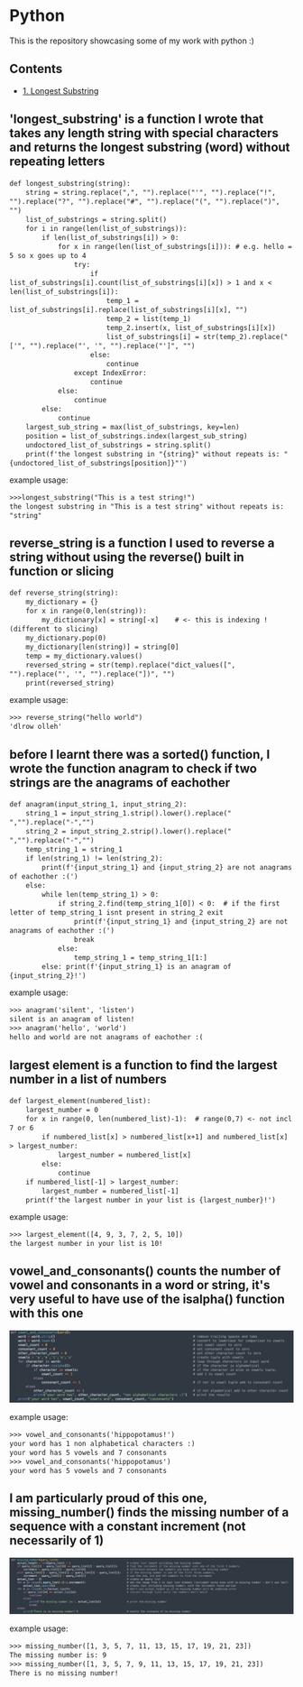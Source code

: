 # Python
This is the repository showcasing some of my work with python :)

## Contents
- [1. Longest Substring](#longest_substring)

## 'longest_substring' is a function I wrote that takes any length string with special characters and returns the longest substring (word) without repeating letters
<a name="longest_substring"/>

```
def longest_substring(string):
	string = string.replace(",", "").replace("'", "").replace("!", "").replace("?", "").replace("#", "").replace("(", "").replace(")", "")
	list_of_substrings = string.split()
	for i in range(len(list_of_substrings)):
		if len(list_of_substrings[i]) > 0:
			for x in range(len(list_of_substrings[i])): # e.g. hello = 5 so x goes up to 4
				try:
					if list_of_substrings[i].count(list_of_substrings[i][x]) > 1 and x < len(list_of_substrings[i]):
						temp_1 = list_of_substrings[i].replace(list_of_substrings[i][x], "")
						temp_2 = list(temp_1)
						temp_2.insert(x, list_of_substrings[i][x])
						list_of_substrings[i] = str(temp_2).replace("['", "").replace("', '", "").replace("']", "")
					else:
						continue
				except IndexError:
					continue
			else:
				continue
		else:
			continue
	largest_sub_string = max(list_of_substrings, key=len)
	position = list_of_substrings.index(largest_sub_string)
	undoctored_list_of_substrings = string.split()
	print(f'the longest substring in "{string}" without repeats is: "{undoctored_list_of_substrings[position]}"')
```
example usage:
```
>>>longest_substring("This is a test string!")
the longest substring in "This is a test string" without repeats is: "string"
```

## reverse_string is a function I used to reverse a string without using the reverse() built in function or slicing
```
def reverse_string(string):
	my_dictionary = {} 
	for x in range(0,len(string)):
		my_dictionary[x] = string[-x]	 # <- this is indexing ! (different to slicing)
	my_dictionary.pop(0)
	my_dictionary[len(string)] = string[0]   
	temp = my_dictionary.values()
	reversed_string = str(temp).replace("dict_values([", "").replace("', '", "").replace("])", "")
	print(reversed_string)
```
example usage:
```
>>> reverse_string("hello world")
'dlrow olleh'
```
## before I learnt there was a sorted() function, I wrote the function anagram to check if two strings are the anagrams of eachother
```
def anagram(input_string_1, input_string_2):
	string_1 = input_string_1.strip().lower().replace(" ","").replace("-","")
	string_2 = input_string_2.strip().lower().replace(" ","").replace("-","")
	temp_string_1 = string_1
	if len(string_1) != len(string_2):
		print(f'{input_string_1} and {input_string_2} are not anagrams of eachother :(')
	else:
		while len(temp_string_1) > 0:
			if string_2.find(temp_string_1[0]) < 0:  # if the first letter of temp_string_1 isnt present in string_2 exit 
				print(f'{input_string_1} and {input_string_2} are not anagrams of eachother :(')
				break
			else:
				temp_string_1 = temp_string_1[1:]
		else: print(f'{input_string_1} is an anagram of {input_string_2}!')
```
example usage:
```
>>> anagram('silent', 'listen')
silent is an anagram of listen!
>>> anagram('hello', 'world')
hello and world are not anagrams of eachother :(
```
## largest element is a function to find the largest number in a list of numbers
```
def largest_element(numbered_list):
	largest_number = 0
	for x in range(0, len(numbered_list)-1):  # range(0,7) <- not incl 7 or 6
		if numbered_list[x] > numbered_list[x+1] and numbered_list[x] > largest_number:
			largest_number = numbered_list[x]
		else:
			continue
	if numbered_list[-1] > largest_number:
		largest_number = numbered_list[-1]
	print(f'the largest number in your list is {largest_number}!')
```
example usage:
```
>>> largest_element([4, 9, 3, 7, 2, 5, 10])
the largest number in your list is 10!
```
## vowel_and_consonants() counts the number of vowel and consonants in a word or string, it's very useful to have use of the isalpha() function with this one

![Vowel and Consonants](pictures/vowel_and_consonants.png)

example usage:
```
>>> vowel_and_consonants('hippopotamus!')
your word has 1 non alphabetical characters :)
your word has 5 vowels and 7 consonants
>>> vowel_and_consonants('hippopotamus')
your word has 5 vowels and 7 consonants
```
## I am particularly proud of this one, missing_number() finds the missing number of a sequence with a constant increment (not necessarily of 1)

![Missing Number](pictures/missing_number.png)

example usage:
```
>>> missing_number([1, 3, 5, 7, 11, 13, 15, 17, 19, 21, 23])
The missing number is: 9
>>> missing_number([1, 3, 5, 7, 9, 11, 13, 15, 17, 19, 21, 23])
There is no missing number!
```
